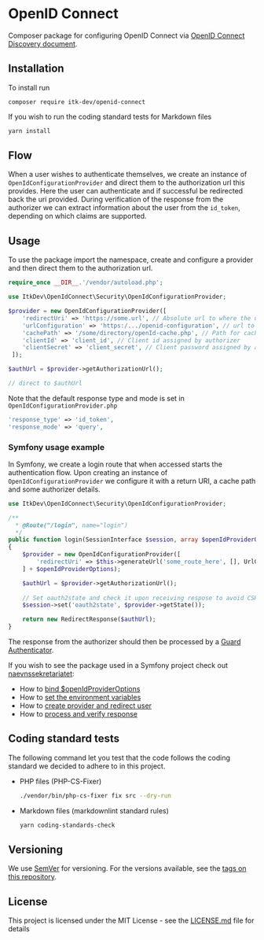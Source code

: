# OpenID Connect

Composer package for configuring OpenID Connect via
[OpenID Connect Discovery document](https://openid.net/specs/openid-connect-discovery-1_0.html).

## Installation

To install run

```shell
composer require itk-dev/openid-connect
```

If you wish to run the coding standard tests for Markdown files

```sh
yarn install
```

## Flow

When a user wishes to authenticate themselves, we create an instance of
`OpenIdConfigurationProvider` and direct them to the authorization url this provides.
Here the user can authenticate and if successful be redirected back the uri provided.
During verification of the response from the authorizer we can extract
information about the user from the `id_token`, depending on which claims are supported.

## Usage

To use the package import the namespace, create and configure
a provider and then direct them to the authorization url.

```php
require_once __DIR__.'/vendor/autoload.php';

use ItkDev\OpenIdConnect\Security\OpenIdConfigurationProvider;

$provider = new OpenIdConfigurationProvider([
    'redirectUri' => 'https://some.url', // Absolute url to where the user is redirected after a successful login            
    'urlConfiguration' => 'https:/.../openid-configuration', // url to OpenId Discovery document
    'cachePath' => '/some/directory/openId-cache.php', // Path for caching above discovery document
    'clientId' => 'client_id', // Client id assigned by authorizer
    'clientSecret' => 'client_secret', // Client password assigned by authorizer
 ]);

$authUrl = $provider->getAuthorizationUrl();

// direct to $authUrl
```

Note that the default response type and mode
is set in ```OpenIdConfigurationProvider.php```

```php
'response_type' => 'id_token',
'response_mode' => 'query',
```

### Symfony usage example

In Symfony, we create a login route that when accessed starts
the authentication flow. Upon creating an instance of
`OpenIdConfigurationProvider` we configure it with a return URI,
a cache path and some authorizer details.

```php
use ItkDev\OpenIdConnect\Security\OpenIdConfigurationProvider;

/**
  * @Route("/login", name="login")
  */
public function login(SessionInterface $session, array $openIdProviderOptions = []): Response
{
    $provider = new OpenIdConfigurationProvider([
        'redirectUri' => $this->generateUrl('some_route_here', [], UrlGeneratorInterface::ABSOLUTE_URL),
    ] + $openIdProviderOptions);

    $authUrl = $provider->getAuthorizationUrl();
    
    // Set oauth2state and check it upon receiving respose to avoid CSRF
    $session->set('oauth2state', $provider->getState());

    return new RedirectResponse($authUrl);
}
```

The response from the authorizer should then be processed by a
[Guard Authenticator](https://symfony.com/doc/current/security/guard_authentication.html).

If you wish to see the package used in a Symfony project
check out [naevnssekretariatet](https://github.com/itk-dev/naevnssekretariatet):

* How to [bind $openIdProviderOptions](https://github.com/itk-dev/naevnssekretariatet/blob/develop/config/services.yaml)
* How to [set the environment variables](https://github.com/itk-dev/naevnssekretariatet/blob/develop/.env)
* How to [create provider and redirect user](https://github.com/itk-dev/naevnssekretariatet/blob/develop/src/Controller/DefaultController.php)
* How to [process and verify response](https://github.com/itk-dev/naevnssekretariatet/blob/develop/src/Security/OpenIdLoginAuthenticator.php)

## Coding standard tests

The following command let you test that the code follows
the coding standard we decided to adhere to in this project.

* PHP files (PHP-CS-Fixer)

    ```sh
    ./vendor/bin/php-cs-fixer fix src --dry-run
    ```

* Markdown files (markdownlint standard rules)
  
    ```sh
    yarn coding-standards-check
    ```

## Versioning

We use [SemVer](http://semver.org/) for versioning.
For the versions available, see the
[tags on this repository](https://github.com/itk-dev/openid-connect/tags).

## License

This project is licensed under the MIT License - see the
[LICENSE.md](LICENSE.md) file for details
